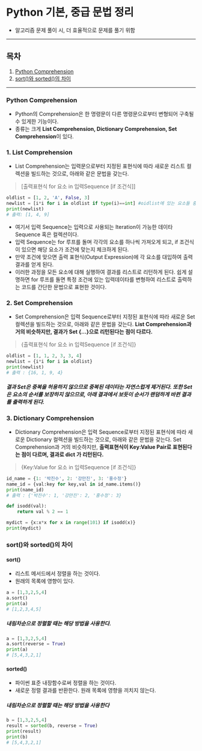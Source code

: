 # Python 기본, 중급 문법 정리
- 알고리즘 문제 풀이 시, 더 효율적으로 문제를 풀기 위함

---
## 목차
1. [Python Comprehension](#1-list-comprehension)
2. [sort()와 sorted()의 차이](#sort와-sorted의-차이)
---

###  Python Comprehension
- Python의 Comprehension은 한 명령문이 다른 명령문으로부터 변형되어 구축될 수 있게한 기능이다. 
- 종류는 크게 **List Comprehension, Dictionary Comprehension, Set Comprehension**이 있다.

### 1. List Comprehension
- List Comprehension는 입력문으로부터 지정된 표현식에 따라 새로운 리스트 컬렉션을 빌드하는 것으로, 아래와 같은 문법을 갖는다.

> [출력표현식 for 요소 in 입력Sequence [if 조건식]]

```python
oldlist = [1, 2, 'A', False, 3]
newlist = [i*i for i in oldlist if type(i)==int] #oidlist에 있는 요소들 중, int 타입인 요소만 2의 제곱으로 출력
print(newlist)
# 출력: [1, 4, 9]
```

- 여기서 입력 Sequence는 입력으로 사용되는 Iteration이 가능한 데이타 Sequence 혹은 컬렉션이다. 
- 입력 Sequence는 for 루프를 돌며 각각의 요소를 하나씩 가져오게 되고, if 조건식이 있으면 해당 요소가 조건에 맞는지 체크하게 된다. 
- 만약 조건에 맞으면 출력 표현식(Output Expression)에 각 요소를 대입하여 출력 결과를 얻게 된다. 
- 이러한 과정을 모든 요소에 대해 실행하여 결과를 리스트로 리턴하게 된다. 쉽게 설명하면 for 루프를 돌면 특정 조건에 있는 입력데이타를 변형하여 리스트로 출력하는 코드를 간단한 문법으로 표현한 것이다.

### 2. Set Comprehension
- Set Comprehension은 입력 Sequence로부터 지정된 표현식에 따라 새로운 Set 컬렉션을 빌드하는 것으로, 아래와 같은 문법을 갖는다. **List Comprehension과 거의 비슷하지만, 결과가 Set {...}으로 리턴된다는 점이 다르다.**

> {출력표현식 for 요소 in 입력Sequence [if 조건식]}

```python
oldlist = [1, 1, 2, 3, 3, 4]
newlist = {i*i for i in oldlist}
print(newlist)
# 출력 : {16, 1, 9, 4}

```

##### 결과 Set은 중복을 허용하지 않으므로 중복된 데이타는 자연스럽게 제거된다. 또한 Set은 요소의 순서를 보장하지 않으므로, 아래 결과에서 보듯이 순서가 랜덤하게 바뀐 결과를 출력하게 된다.

### 3. Dictionary Comprehension
- Dictionary Comprehension은 입력 Sequence로부터 지정된 표현식에 따라 새로운 Dictionary 컬렉션을 빌드하는 것으로, 아래와 같은 문법을 갖는다. Set Comprehension과 거의 비슷하지만, **출력표현식이 Key:Value Pair로 표현된다는 점이 다르며, 결과로 dict 가 리턴된다.**

> {Key:Value for 요소 in 입력Sequence [if 조건식]}

```python
id_name = {1: '박진수', 2: '강만진', 3: '홍수정'}
name_id = {val:key for key,val in id_name.items()}
print(name_id)
# 출력 : {'박진수': 1, '강만진': 2, '홍수정': 3}
```

```python
def isodd(val):
    return val % 2 == 1

mydict = {x:x*x for x in range(101) if isodd(x)}
print(mydict)
```

### sort()와 sorted()의 차이
#### sort()
- 리스트 메서드에서 정렬을 하는 것이다.
- 원래의 목록에 영향이 있다.

```python
a = [1,3,2,5,4]
a.sort()
print(a)
# [1,2,3,4,5]
```
##### 내림차순으로 정렬할 때는 해당 방법을 사용한다.

```python
a = [1,3,2,5,4]
a.sort(reverse = True)
print(a)
# [5,4,3,2,1]
```

#### sorted()
- 파이썬 표준 내장함수로써 정렬을 하는 것이다.
- 새로운 정렬 결과를 반환한다. 원래 목록에 영향을 끼치지 않는다.

##### 내림차순으로 정렬할 때는 해당 방법을 사용한다

```python
b = [1,3,2,5,4]
result = sorted(b, reverse = True)
print(result)
print(b)
# [5,4,3,2,1]
```
